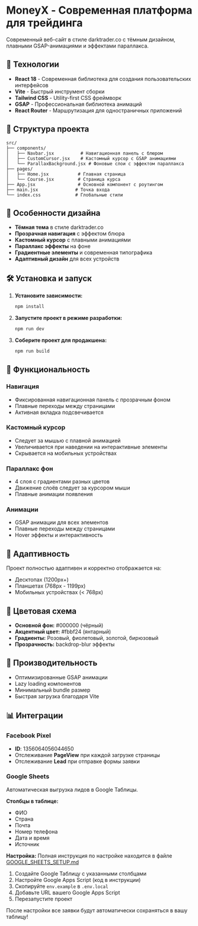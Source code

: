 # MoneyX - Современная платформа для трейдинга

Современный веб-сайт в стиле darktrader.co с тёмным дизайном, плавными GSAP-анимациями и эффектами параллакса.

## 🚀 Технологии

- **React 18** - Современная библиотека для создания пользовательских интерфейсов
- **Vite** - Быстрый инструмент сборки
- **Tailwind CSS** - Utility-first CSS фреймворк
- **GSAP** - Профессиональная библиотека анимаций
- **React Router** - Маршрутизация для одностраничных приложений

## 📁 Структура проекта

```
src/
├── components/
│   ├── Navbar.jsx          # Навигационная панель с блюром
│   ├── CustomCursor.jsx    # Кастомный курсор с GSAP анимациями
│   └── ParallaxBackground.jsx # Фоновые слои с эффектом параллакса
├── pages/
│   ├── Home.jsx           # Главная страница
│   └── Course.jsx         # Страница курса
├── App.jsx                # Основной компонент с роутингом
├── main.jsx              # Точка входа
└── index.css             # Глобальные стили
```

## 🎨 Особенности дизайна

- **Тёмная тема** в стиле darktrader.co
- **Прозрачная навигация** с эффектом блюра
- **Кастомный курсор** с плавными анимациями
- **Параллакс эффекты** на фоне
- **Градиентные элементы** и современная типографика
- **Адаптивный дизайн** для всех устройств

## 🛠 Установка и запуск

1. **Установите зависимости:**
   ```bash
   npm install
   ```

2. **Запустите проект в режиме разработки:**
   ```bash
   npm run dev
   ```

3. **Соберите проект для продакшена:**
   ```bash
   npm run build
   ```

## 🎯 Функциональность

### Навигация
- Фиксированная навигационная панель с прозрачным фоном
- Плавные переходы между страницами
- Активная вкладка подсвечивается

### Кастомный курсор
- Следует за мышью с плавной анимацией
- Увеличивается при наведении на интерактивные элементы
- Скрывается на мобильных устройствах

### Параллакс фон
- 4 слоя с градиентами разных цветов
- Движение слоёв следует за курсором мыши
- Плавные анимации появления

### Анимации
- GSAP анимации для всех элементов
- Плавные переходы между страницами
- Hover эффекты и интерактивность

## 📱 Адаптивность

Проект полностью адаптивен и корректно отображается на:
- Десктопах (1200px+)
- Планшетах (768px - 1199px)
- Мобильных устройствах (< 768px)

## 🎨 Цветовая схема

- **Основной фон:** #000000 (чёрный)
- **Акцентный цвет:** #fbbf24 (янтарный)
- **Градиенты:** Розовый, фиолетовый, золотой, бирюзовый
- **Прозрачность:** backdrop-blur эффекты

## 🚀 Производительность

- Оптимизированные GSAP анимации
- Lazy loading компонентов
- Минимальный bundle размер
- Быстрая загрузка благодаря Vite

## 📊 Интеграции

### Facebook Pixel
- **ID**: 1356064056044650
- Отслеживание **PageView** при каждой загрузке страницы
- Отслеживание **Lead** при отправке формы заявки

### Google Sheets
Автоматическая выгрузка лидов в Google Таблицы.

**Столбцы в таблице:**
- ФИО
- Страна
- Почта
- Номер телефона
- Дата и время
- Источник

**Настройка:**
Полная инструкция по настройке находится в файле [GOOGLE_SHEETS_SETUP.md](GOOGLE_SHEETS_SETUP.md)

1. Создайте Google Таблицу с указанными столбцами
2. Настройте Google Apps Script (код в инструкции)
3. Скопируйте `env.example` в `.env.local`
4. Добавьте URL вашего Google Apps Script
5. Перезапустите проект

После настройки все заявки будут автоматически сохраняться в вашу таблицу!